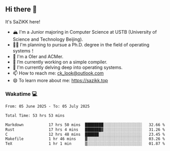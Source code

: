 ## Hi there 👋

It's SaZiKK here!

- 🏔️ I'm a Junior majoring in Computer Science  at USTB (University of Science and Technology Beijing).
- 🧑‍🎓 I'm planning to pursue a Ph.D. degree in the field of operating systems！
- 🚀 I'm a OIer and ACMer.
- 🔭 I’m currently working on a simple compiler.
- 🌱 I'm currently delving deep into operating systems.
- 📫 How to reach me: ck_look@outlook.com
- 😄 To learn more about me: https://sazikk.top

  
<!--
**SaZiKK/SaZiKK** is a ✨ _special_ ✨ repository because its `README.md` (this file) appears on your GitHub profile.

Here are some ideas to get you started:

- 🔭 I’m currently working on ...
- 🌱 I’m currently learning ...
- 👯 I’m looking to collaborate on ...
- 🤔 I’m looking for help with ...
- 💬 Ask me about ...
- 📫 How to reach me: ...
- 😄 Pronouns: ...
- ⚡ Fun fact: ...
-->

### Wakatime 💻

<!--START_SECTION:waka-->

```txt
From: 05 June 2025 - To: 05 July 2025

Total Time: 53 hrs 53 mins

Markdown           17 hrs 50 mins  ████████░░░░░░░░░░░░░░░░░   32.66 %
Rust               17 hrs 4 mins   ███████▓░░░░░░░░░░░░░░░░░   31.26 %
C                  12 hrs 48 mins  ██████░░░░░░░░░░░░░░░░░░░   23.45 %
Makefile           1 hr 46 mins    ▓░░░░░░░░░░░░░░░░░░░░░░░░   03.26 %
TeX                1 hr 1 min      ▒░░░░░░░░░░░░░░░░░░░░░░░░   01.87 %
```

<!--END_SECTION:waka-->
